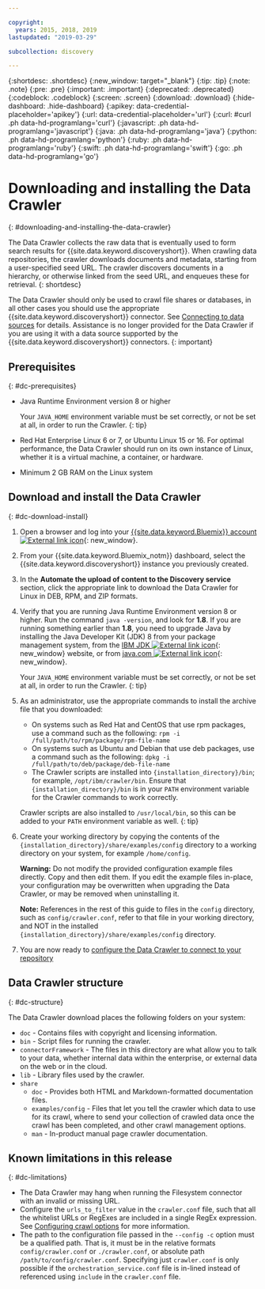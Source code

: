 ```yaml
---

copyright:
  years: 2015, 2018, 2019
lastupdated: "2019-03-29"

subcollection: discovery

---
```


{:shortdesc: .shortdesc}
{:new_window: target="_blank"}
{:tip: .tip}
{:note: .note}
{:pre: .pre}
{:important: .important}
{:deprecated: .deprecated}
{:codeblock: .codeblock}
{:screen: .screen}
{:download: .download}
{:hide-dashboard: .hide-dashboard}
{:apikey: data-credential-placeholder='apikey'} 
{:url: data-credential-placeholder='url'}
{:curl: #curl .ph data-hd-programlang='curl'}
{:javascript: .ph data-hd-programlang='javascript'}
{:java: .ph data-hd-programlang='java'}
{:python: .ph data-hd-programlang='python'}
{:ruby: .ph data-hd-programlang='ruby'}
{:swift: .ph data-hd-programlang='swift'}
{:go: .ph data-hd-programlang='go'}

# Downloading and installing the Data Crawler
{: #downloading-and-installing-the-data-crawler}

The Data Crawler collects the raw data that is eventually used to form search results for {{site.data.keyword.discoveryshort}}. When crawling data repositories, the crawler downloads documents and metadata, starting from a user-specified seed URL. The crawler discovers documents in a hierarchy, or otherwise linked from the seed URL, and enqueues these for retrieval.
{: shortdesc}

The Data Crawler should only be used to crawl file shares or databases, in all other cases you should use the appropriate {{site.data.keyword.discoveryshort}} connector. See [Connecting to data sources](/docs/services/discovery?topic=discovery-sources#sources) for details. Assistance is no longer provided for the Data Crawler if you are using it with a data source supported by the {{site.data.keyword.discoveryshort}} connectors.
{: important}

## Prerequisites
{: #dc-prerequisites}

-   Java Runtime Environment version 8 or higher

    Your `JAVA_HOME` environment variable must be set correctly, or not be set at all, in order to run the Crawler.
    {: tip}
-   Red Hat Enterprise Linux 6 or 7, or Ubuntu Linux 15 or 16. For optimal performance, the Data Crawler should run on its own instance of Linux, whether it is a virtual machine, a container, or hardware.

-   Minimum 2 GB RAM on the Linux system

## Download and install the Data Crawler
{: #dc-download-install}

1.  Open a browser and log into your [{{site.data.keyword.Bluemix}} account ![External link icon](../../icons/launch-glyph.svg "External link icon")](https://{DomainName}/){: new_window}.

1.  From your {{site.data.keyword.Bluemix_notm}} dashboard, select the {{site.data.keyword.discoveryshort}} instance you previously created.

1.  In the **Automate the upload of content to the Discovery service** section, click the appropriate link to download the Data Crawler for Linux in DEB, RPM, and ZIP formats.

1.  Verify that you are running Java Runtime Environment version 8 or higher. Run the command `java -version`, and look for **1.8**. If you are running something earlier than **1.8**, you need to upgrade Java by installing the Java Developer Kit (JDK) 8 from your package management system, from the [IBM JDK ![External link icon](../../icons/launch-glyph.svg "External link icon")](https://www.ibm.com/developerworks/java/jdk/){: new_window} website, or from [java.com ![External link icon](../../icons/launch-glyph.svg "External link icon")](http://www.java.com){: new_window}.

    Your `JAVA_HOME` environment variable must be set correctly, or not be set at all, in order to run the Crawler.
    {: tip}

1.  As an administrator, use the appropriate commands to install the archive file that you downloaded:

    -   On systems such as Red Hat and CentOS that use rpm packages, use a command such as the following: `rpm -i /full/path/to/rpm/package/rpm-file-name`
    -   On systems such as Ubuntu and Debian that use deb packages, use a command such as the following: `dpkg -i /full/path/to/deb/package/deb-file-name`
    -   The Crawler scripts are installed into `{installation_directory}/bin`; for example, `/opt/ibm/crawler/bin`. Ensure that `{installation_directory}/bin` is in your `PATH` environment variable for the Crawler commands to work correctly.

    Crawler scripts are also installed to `/usr/local/bin`, so this can be added to your `PATH` environment variable as well.
    {: tip}
1.  Create your working directory by copying the contents of the `{installation_directory}/share/examples/config` directory to a working directory on your system, for example `/home/config`.

    **Warning:** Do not modify the provided configuration example files directly. Copy and then edit them. If you edit the example files in-place, your configuration may be overwritten when upgrading the Data Crawler, or may be removed when uninstalling it.

    **Note:** References in the rest of this guide to files in the `config` directory, such as `config/crawler.conf`, refer to that file in your working directory, and NOT in the installed `{installation_directory}/share/examples/config` directory.

1.  You are now ready to [configure the Data Crawler to connect to your repository](/docs/services/discovery?topic=discovery-configuring-connector-and-seed-options#configuring-connector-and-seed-options)

## Data Crawler structure
{: #dc-structure}

The Data Crawler download places the following folders on your system:

-   `doc` - Contains files with copyright and licensing information.
-   `bin` - Script files for running the crawler.
-   `connectorFramework` - The files in this directory are what allow you to talk to your data, whether internal data within the enterprise, or external data on the web or in the cloud.
-   `lib` - Library files used by the crawler.
-   `share`
    -   `doc` - Provides both HTML and Markdown-formatted documentation files.
    -   `examples/config` - Files that let you tell the crawler which data to use for its crawl, where to send your collection of crawled data once the crawl has been completed, and other crawl management options.
    -   `man` - In-product manual page crawler documentation.

## Known limitations in this release
{: #dc-limitations}

-   The Data Crawler may hang when running the Filesystem connector with an invalid or missing URL.
-   Configure the `urls_to_filter` value in the `crawler.conf` file, such that all the whitelist URLs or RegExes are included in a single RegEx expression. See [Configuring crawl options](/docs/services/discovery?topic=discovery-configuring-the-data-crawler#configuring-crawl-options) for more information.
-   The path to the configuration file passed in the `--config -c` option must be a qualified path. That is, it must be in the relative formats `config/crawler.conf` or `./crawler.conf`, or absolute path `/path/to/config/crawler.conf`. Specifying just `crawler.conf` is only possible if the `orchestration_service.conf` file is in-lined instead of referenced using `include` in the `crawler.conf` file.
